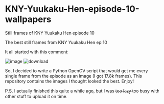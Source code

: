 # KNY-Yuukaku-Hen-episode-10-wallpapers
Still frames of KNY Yuukaku Hen episode 10

The best still frames from KNY Yuukaku Hen ep 10

It all started with this comment:

![image](https://user-images.githubusercontent.com/77671045/159865906-55f13c3c-e43a-4fc7-a530-935a4a78507f.png)
![download](https://user-images.githubusercontent.com/77671045/159865967-1656ccb6-4355-48a7-970e-c2eb69cfd01f.jpg)

So, I decided to write a Python OpenCV script that would get me every single frame from the episode as an image (I got 17.8k frames).
This repository contains the images I thought looked the best. Enjoy!

P.S. I actually finished this quite a while ago, but I was t̶o̶o̶ ̶l̶a̶z̶y̶ too busy with other stuff to upload it on time.
